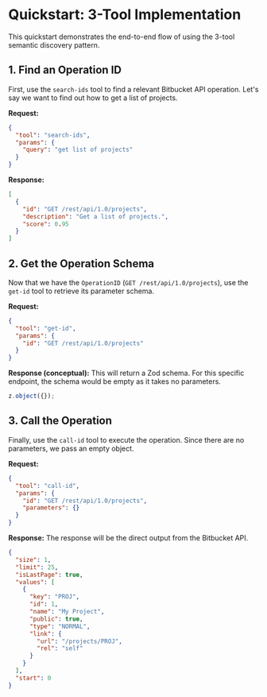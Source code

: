 # Quickstart: 3-Tool Implementation

This quickstart demonstrates the end-to-end flow of using the 3-tool semantic discovery pattern.

## 1. Find an Operation ID

First, use the `search-ids` tool to find a relevant Bitbucket API operation. Let's say we want to find out how to get a list of projects.

**Request:**

```json
{
  "tool": "search-ids",
  "params": {
    "query": "get list of projects"
  }
}
```

**Response:**

```json
[
  {
    "id": "GET /rest/api/1.0/projects",
    "description": "Get a list of projects.",
    "score": 0.95
  }
]
```

## 2. Get the Operation Schema

Now that we have the `OperationID` (`GET /rest/api/1.0/projects`), use the `get-id` tool to retrieve its parameter schema.

**Request:**

```json
{
  "tool": "get-id",
  "params": {
    "id": "GET /rest/api/1.0/projects"
  }
}
```

**Response (conceptual):**
This will return a Zod schema. For this specific endpoint, the schema would be empty as it takes no parameters.

```typescript
z.object({});
```

## 3. Call the Operation

Finally, use the `call-id` tool to execute the operation. Since there are no parameters, we pass an empty object.

**Request:**

```json
{
  "tool": "call-id",
  "params": {
    "id": "GET /rest/api/1.0/projects",
    "parameters": {}
  }
}
```

**Response:**
The response will be the direct output from the Bitbucket API.

```json
{
  "size": 1,
  "limit": 25,
  "isLastPage": true,
  "values": [
    {
      "key": "PROJ",
      "id": 1,
      "name": "My Project",
      "public": true,
      "type": "NORMAL",
      "link": {
        "url": "/projects/PROJ",
        "rel": "self"
      }
    }
  ],
  "start": 0
}
```
